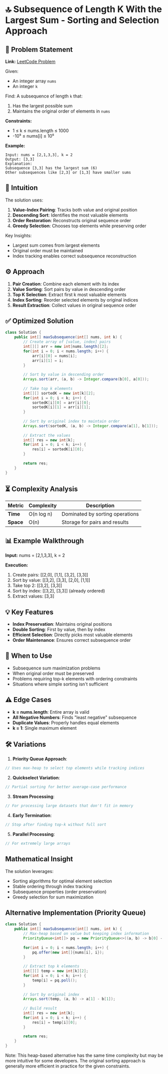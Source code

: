 # 🔝 Subsequence of Length K With the Largest Sum - Sorting and Selection Approach
## 📜 Problem Statement
**Link:** [LeetCode Problem](https://leetcode.com/problems/find-subsequence-of-length-k-with-the-largest-sum/description/?envType=daily-question&envId=2025-06-28)

Given:
- An integer array `nums`
- An integer `k`

Find:
A subsequence of length `k` that:
1. Has the largest possible sum
2. Maintains the original order of elements in `nums`

**Constraints:**
- 1 ≤ k ≤ nums.length ≤ 1000
- -10⁵ ≤ nums[i] ≤ 10⁵

**Example:**
```text
Input: nums = [2,1,3,3], k = 2
Output: [3,3]
Explanation:
Subsequence [3,3] has the largest sum (6)
Other subsequences like [2,3] or [1,3] have smaller sums
```

## 🧠 Intuition
The solution uses:
1. **Value-Index Pairing**: Tracks both value and original position
2. **Descending Sort**: Identifies the most valuable elements
3. **Order Restoration**: Reconstructs original sequence order
4. **Greedy Selection**: Chooses top elements while preserving order

Key Insights:
- Largest sum comes from largest elements
- Original order must be maintained
- Index tracking enables correct subsequence reconstruction

## ⚙️ Approach
1. **Pair Creation**: Combine each element with its index
2. **Value Sorting**: Sort pairs by value in descending order
3. **Top K Selection**: Extract first k most valuable elements
4. **Index Sorting**: Reorder selected elements by original indices
5. **Result Extraction**: Collect values in original sequence order

## ✅ Optimized Solution
```java
class Solution {
    public int[] maxSubsequence(int[] nums, int k) {
        // Create array of [value, index] pairs
        int[][] arr = new int[nums.length][2];
        for(int i = 0; i < nums.length; i++) {
            arr[i][0] = nums[i];
            arr[i][1] = i;
        }
        
        // Sort by value in descending order
        Arrays.sort(arr, (a, b) -> Integer.compare(b[0], a[0]));
        
        // Take top k elements
        int[][] sortedK = new int[k][2];
        for(int i = 0; i < k; i++) {
            sortedK[i][0] = arr[i][0];
            sortedK[i][1] = arr[i][1];
        }
        
        // Sort by original index to maintain order
        Arrays.sort(sortedK, (a, b) -> Integer.compare(a[1], b[1]));
        
        // Extract the values
        int[] res = new int[k];
        for(int i = 0; i < k; i++) {
            res[i] = sortedK[i][0];
        }
        
        return res;
    }
}
```

## ⏳ Complexity Analysis
| Metric          | Complexity | Description |
|-----------------|------------|-------------|
| **Time**        | O(n log n) | Dominated by sorting operations |
| **Space**       | O(n)       | Storage for pairs and results |

## 📊 Example Walkthrough
**Input:** nums = [2,1,3,3], k = 2

**Execution:**
1. Create pairs: [[2,0], [1,1], [3,2], [3,3]]
2. Sort by value: [[3,2], [3,3], [2,0], [1,1]]
3. Take top 2: [[3,2], [3,3]]
4. Sort by index: [[3,2], [3,3]] (already ordered)
5. Extract values: [3,3]

## 💡 Key Features
- **Index Preservation**: Maintains original positions
- **Double Sorting**: First by value, then by index
- **Efficient Selection**: Directly picks most valuable elements
- **Order Maintenance**: Ensures correct subsequence order

## 🚀 When to Use
- Subsequence sum maximization problems
- When original order must be preserved
- Problems requiring top-k elements with ordering constraints
- Situations where simple sorting isn't sufficient

## ⚠️ Edge Cases
- **k = nums.length**: Entire array is valid
- **All Negative Numbers**: Finds "least negative" subsequence
- **Duplicate Values**: Properly handles equal elements
- **k = 1**: Single maximum element

## 🛠 Variations
1. **Priority Queue Approach**:
```java
// Uses max-heap to select top elements while tracking indices
```

2. **Quickselect Variation**:
```java
// Partial sorting for better average-case performance
```

3. **Stream Processing**:
```java
// For processing large datasets that don't fit in memory
```

4. **Early Termination**:
```java
// Stop after finding top-k without full sort
```

5. **Parallel Processing**:
```java
// For extremely large arrays
```

## Mathematical Insight
The solution leverages:
- Sorting algorithms for optimal element selection
- Stable ordering through index tracking
- Subsequence properties (order preservation)
- Greedy selection for sum maximization

## Alternative Implementation (Priority Queue)
```java
class Solution {
    public int[] maxSubsequence(int[] nums, int k) {
        // Max-heap based on value but keeping index information
        PriorityQueue<int[]> pq = new PriorityQueue<>((a, b) -> b[0] - a[0]);
        
        for(int i = 0; i < nums.length; i++) {
            pq.offer(new int[]{nums[i], i});
        }
        
        // Extract top k elements
        int[][] temp = new int[k][2];
        for(int i = 0; i < k; i++) {
            temp[i] = pq.poll();
        }
        
        // Sort by original index
        Arrays.sort(temp, (a, b) -> a[1] - b[1]);
        
        // Build result
        int[] res = new int[k];
        for(int i = 0; i < k; i++) {
            res[i] = temp[i][0];
        }
        
        return res;
    }
}
```
Note: This heap-based alternative has the same time complexity but may be more intuitive for some developers. The original sorting approach is generally more efficient in practice for the given constraints.